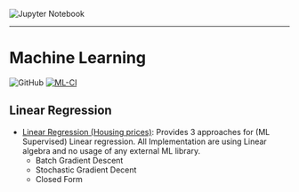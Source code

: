 ![Jupyter Notebook](https://img.shields.io/badge/jupyter-%23FA0F00.svg?style=for-the-badge&logo=jupyter&logoColor=white)

----

# Machine Learning
![GitHub](https://img.shields.io/github/license/salvadorz/u-test?style=flat&logo=github) [![ML-CI](https://github.com/salvadorz/ML/actions/workflows/python.yml/badge.svg?branch=master)](https://github.com/salvadorz/ML/actions/workflows/python.yml)

## Linear Regression

* [Linear Regression (Housing prices)](notebook_jupyter/linear_regression_house_prices.ipynb "Linear Regression Example with 3 approaches"): Provides 3 approaches for (ML Supervised) Linear regression. All Implementation are using Linear algebra and no usage of any external ML library.
  * Batch Gradient Descent
  * Stochastic Gradient Decent
  * Closed Form

